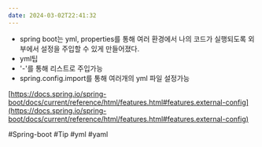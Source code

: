 ```yaml
---
date: 2024-03-02T22:41:32
---
```

- spring boot는 yml, properties를 통해 여러 환경에서 나의 코드가 실행되도록 외부에서 설정을 주입할 수 있게 만들어졌다.
- yml팁  
- '-'를 통해 리스트로 주입가능
- spring.config.import를 통해 여러개의 yml 파일 설정가능

[https://docs.spring.io/spring-boot/docs/current/reference/html/features.html#features.external-config](https://docs.spring.io/spring-boot/docs/current/reference/html/features.html#features.external-config)

#Spring-boot 
#Tip 
#yml
#yaml
